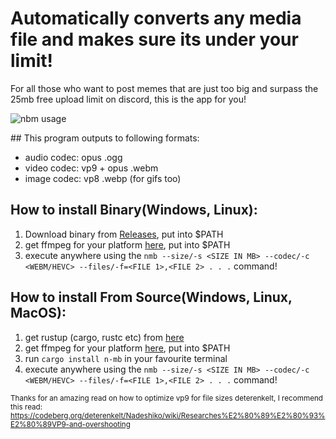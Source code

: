 <script src='https://storage.ko-fi.com/cdn/scripts/overlay-widget.js'></script>
<script>
  kofiWidgetOverlay.draw('djkato', {
    'type': 'floating-chat',
    'floating-chat.donateButton.text': 'Support me',
    'floating-chat.donateButton.background-color': '#794bc4',
    'floating-chat.donateButton.text-color': '#fff'
  });
</script>

# Automatically converts any media file and makes sure its under your limit!
For all those who want to post memes that are just too big and surpass the 25mb free upload limit on discord, this is the app for you!

![nbm usage](https://github.com/djkato/n-mb/assets/25299243/b2531d88-5de1-465f-9bef-d0ad225f06b4)

## This program outputs to following formats:
 - audio codec: opus .ogg
 - video codec: vp9 + opus .webm
 - image codec: vp8 .webp (for gifs too)

## How to install Binary(Windows, Linux):
1. Download binary from [Releases](https://github.com/djkato/n-mb/releases), put into $PATH
2. get ffmpeg for your platform [here](https://ffmpeg.org/download.html), put into $PATH
3. execute anywhere using the `nmb --size/-s <SIZE IN MB> --codec/-c <WEBM/HEVC> --files/-f=<FILE 1>,<FILE 2> . . .` command!

## How to install From Source(Windows, Linux, MacOS):
1. get rustup (cargo, rustc etc) from [here](https://www.rust-lang.org/tools/install)
2. get ffmpeg for your platform [here](https://ffmpeg.org/download.html), put into $PATH
3. run `cargo install n-mb` in your favourite terminal
4. execute anywhere using the `nmb --size/-s <SIZE IN MB> --codec/-c <WEBM/HEVC> --files/-f=<FILE 1>,<FILE 2> . . .` command!

<sub>Thanks for an amazing read on how to optimize vp9 for file sizes deterenkelt, I recommend this read: https://codeberg.org/deterenkelt/Nadeshiko/wiki/Researches%E2%80%89%E2%80%93%E2%80%89VP9-and-overshooting</sub>
